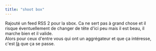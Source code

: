 ```yaml
---
title: "shoot box"
---
```


Rajouté un feed RSS 2 pour la sbox. Ca ne sert pas à grand chose et il risque
éventuellement de changer de tête d'ici peu mais il est beau, il marche bien
et il valide.  
Alors pour ceux d'entre vous qui ont un aggrégateur et que ça intéresse, c'est
[là](http://cyprio.net/404.html) que ça se passe.

